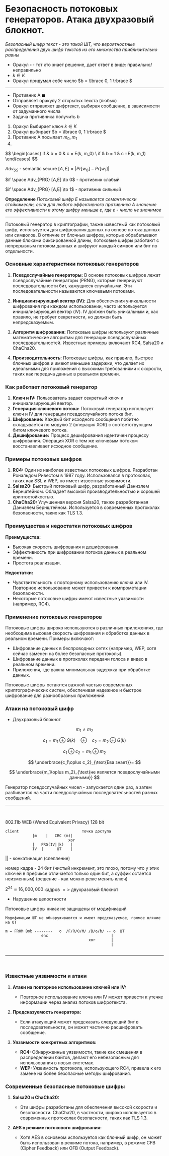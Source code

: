 # Безопасность потоковых генераторов. Атака двухразовый блокнот.

*Безопасный шифр текст - это такой ШТ, что вероятностные распределения двух шифр текстов из его множества приблизительно равны*

+ Оракул $\square$ - тот кто знает решение, дает ответ в виде: правильно/неправильно
+ $k \in K$
+ Оракул придумал себе число $b = \lbrace 0, 1 \rbrace $

---

+ Противник А $\blacksquare$
+ Отправляет оракулу 2 открытых текста (любых)
+ Оракул отправляет шифртекст, выбирая сообщение, в зависимости от задуманного числа
+ Задача противника получить b

1. Оракул Выбирает ключ $k \in K$
2. Оракул выбирает $b = \lbrace 0, 1 \rbrace $
3. Противник А посылает $m_0, m_1$
4.

$$ \begin\{cases}
   if & b = 0 & c = E(k, m_0) \\
   if & b = 1 & c =E(k, m_1)
\end{cases} 
$$


$Adv_{SS}$ - semantic secure $[A, E]=\vert Pr[w_0]-Pr[w_1]\vert$

$if \space Adv_{PRG} [A,E] \to 0$ - противник слабый 

$if \space Adv_{PRG} [A,E] \to 1$ - притивник сильный 

**Определение** *Потоковый шифр Е называется семантически стойкимесли, если для любого эффективного противника А значение его эффективности к этому шифру меньше* $\varepsilon$, *где* $\varepsilon$ *- число не значимое*

---

Потоковый генератор в криптографии, также известный как потоковый шифр, используется для шифрования данных на основе потока данных или символов. В отличие от блочных шифров, которые обрабатывают данные блоками фиксированной длины, потоковые шифры работают с непрерывным потоком данных и шифруют каждый символ или бит по отдельности.

### Основные характеристики потоковых генераторов

1. **Псевдослучайные генераторы:** В основе потоковых шифров лежат псевдослучайные генераторы (PRNG), которые генерируют последовательности бит, кажущиеся случайными. Эти последовательности называются ключевыми потоками.

2. **Инициализирующий вектор (IV):** Для обеспечения уникальности шифрования при каждом использовании, часто используется инициализирующий вектор (IV). IV должен быть уникальным и, как правило, не требует секретности, но должен быть непредсказуемым.

3. **Алгоритм шифрования:** Потоковые шифры используют различные математические алгоритмы для генерации псевдослучайных последовательностей. Известные примеры включают RC4, Salsa20 и ChaCha20.

4. **Производительность:** Потоковые шифры, как правило, быстрее блочных шифров и имеют меньшие задержки, что делает их идеальными для приложений с высокими требованиями к скорости, таких как передача данных в реальном времени.

### Как работает потоковый генератор

1. **Ключ и IV:** Пользователь задает секретный ключ и инициализирующий вектор.
2. **Генерация ключевого потока:** Потоковый генератор использует ключ и IV для генерации псевдослучайного потока бит.
3. **Шифрование:** Каждый бит исходного сообщения побитно складывается по модулю 2 (операция XOR) с соответствующим битом ключевого потока.
4. **Дешифрование:** Процесс дешифрования идентичен процессу шифрования. Операция XOR с тем же ключевым потоком восстанавливает исходное сообщение.

### Примеры потоковых шифров

1. **RC4:** Один из наиболее известных потоковых шифров. Разработан Рональдом Ривестом в 1987 году. Использовался в протоколах, таких как SSL и WEP, но имеет известные уязвимости.
2. **Salsa20:** Быстрый потоковый шифр, разработанный Даниэлем Бернштейном. Обладает высокой производительностью и хорошей криптостойкостью.
3. **ChaCha20:** Улучшенная версия Salsa20, также разработанная Даниэлем Бернштейном. Используется в современных протоколах безопасности, таких как TLS 1.3.

### Преимущества и недостатки потоковых шифров

**Преимущества:**
- Высокая скорость шифрования и дешифрования.
- Эффективность при шифровании потоков данных в реальном времени.
- Простота реализации.

**Недостатки:**
- Чувствительность к повторному использованию ключа или IV. Повторное использование может привести к компрометации безопасности.
- Некоторые потоковые шифры имеют известные уязвимости (например, RC4).

### Применение потоковых генераторов

Потоковые шифры широко используются в различных приложениях, где необходима высокая скорость шифрования и обработка данных в реальном времени. Примеры включают:

- Шифрование данных в беспроводных сетях (например, WEP, хотя сейчас заменен на более безопасные протоколы).
- Шифрование данных в протоколах передачи голоса и видео в реальном времени.
- Приложения, где важна минимальная задержка при обработке данных.

Потоковые шифры остаются важной частью современных криптографических систем, обеспечивая надежное и быстрое шифрование для разнообразных приложений.

### Атаки на потоковый шифр

+ Двухразовый блокнот 

$$
m_1 \neq m_2
$$

$$
c_1=m_1 \oplus G(k) \quad \oplus \quad c_2=m_2\oplus G(k)
$$

$$
c_1\oplus c_2=m_1\oplus m_2
$$

$$
\underbrace{c_1\oplus c_2}_{\text{Ева знает}}=
$$

$$
\underbrace{m_1\oplus m_2}_{\text{не является псевдослучайными данными}}
$$

Генератор псевдослучайных чисел - запускается один раз, а затем разбивается на части псевдослучайных последовательностей разных сообщений. 

---

<br>

802.11b WEB (Wered Equivalent Privacy) 128 bit

```
client                            точка доступа
            |m    |   CRC (m)|
                            xor
            |   PRG(IV||k)   |
            IV  |      ШТ    |

```

|| - конкатинация (слепление)

номер кадра - 24 бит (чистый инкремент, это плохо, потому что у этих ключей в префиксе отличается только один бит, а суффик остается неизменным) (решение - как можно реже менять ключ)

$2^{24} \approx 16,000,000$ кадров $=>$ двухразовый блокнот


+ Нарушение целостности

Потоковые шифры никак не защищены от модификаций

`Модификации ШТ не обнаруживаются и имеют предсказуемое, прямое вляние на ОТ`

```
m = FROM Bob --------	o  /F/R/O/M/ /B/o/b/ --	o  ШТ
                enc                            |
                                     xor       |
                                               |
                                              
```

---

<br>


### Известные уязвимости и атаки

1. **Атаки на повторное использование ключей или IV:**
   - Повторное использование ключа или IV может привести к утечке информации через анализ потоков шифротекста.

2. **Предсказуемость генератора:**
   - Если атакующий может предсказать следующий бит в последовательности, он может частично расшифровать сообщение.

3. **Уязвимости конкретных алгоритмов:**
   - **RC4:** Обнаруженные уязвимости, такие как смещения в распределении байтов, делают его небезопасным для использования в новых системах.
   - **WEP:** Уязвимость протокола, использующего RC4, привела к его замене на более безопасные методы шифрования.

### Современные безопасные потоковые шифры

1. **Salsa20 и ChaCha20:**
   - Эти шифры разработаны для обеспечения высокой скорости и безопасности. ChaCha20, в частности, широко используется в современных протоколах безопасности, таких как TLS 1.3.

2. **AES в режиме потокового шифрования:**
   - Хотя AES в основном используется как блочный шифр, он может быть использован в режиме потока, например, в режиме CFB (Cipher Feedback) или OFB (Output Feedback).



